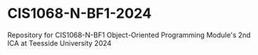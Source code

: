 # CIS1068-N-BF1-2024
Repository for CIS1068-N-BF1 Object-Oriented Programming Module's 2nd ICA at Teesside University 2024
